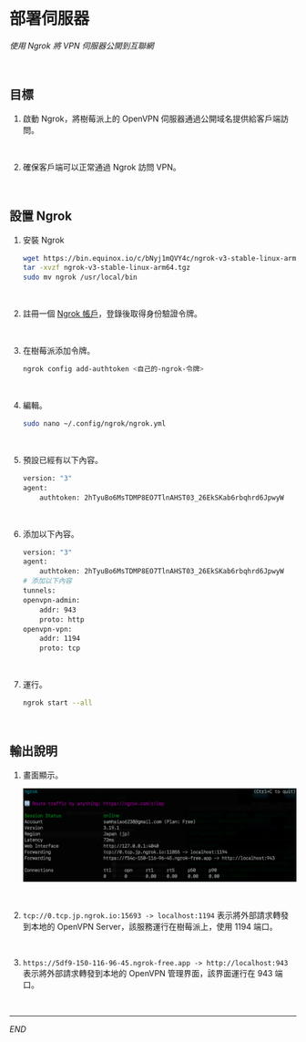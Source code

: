 # 部署伺服器 

_使用 Ngrok 將 VPN 伺服器公開到互聯網_

<br>

## 目標

1. 啟動 Ngrok，將樹莓派上的 OpenVPN 伺服器通過公開域名提供給客戶端訪問。

<br>

2. 確保客戶端可以正常通過 Ngrok 訪問 VPN。

<br>

## 設置 Ngrok

1. 安裝 Ngrok

    ```bash
    wget https://bin.equinox.io/c/bNyj1mQVY4c/ngrok-v3-stable-linux-arm64.tgz
    tar -xvzf ngrok-v3-stable-linux-arm64.tgz
    sudo mv ngrok /usr/local/bin
    ```

<br>

2. 註冊一個 [Ngrok 帳戶](https://ngrok.com/)，登錄後取得身份驗證令牌。

<br>

3. 在樹莓派添加令牌。

    ```bash
    ngrok config add-authtoken <自己的-ngrok-令牌>
    ```

<br>

4. 編輯。

    ```bash
    sudo nano ~/.config/ngrok/ngrok.yml
    ```

<br>

5. 預設已經有以下內容。

    ```bash
    version: "3"
    agent:
        authtoken: 2hTyuBo6MsTDMP8EO7TlnAHST03_26EkSKab6rbqhrd6JpwyW
    ```

<br>

6. 添加以下內容。

    ```bash
    version: "3"
    agent:
        authtoken: 2hTyuBo6MsTDMP8EO7TlnAHST03_26EkSKab6rbqhrd6JpwyW
    # 添加以下內容
    tunnels:
    openvpn-admin:
        addr: 943
        proto: http
    openvpn-vpn:
        addr: 1194
        proto: tcp
    ```

<br>

7. 運行。

    ```bash
    ngrok start --all
    ```

<br>

## 輸出說明

1. 畫面顯示。

    ![](images/img_14.png)

<br>

2. `tcp://0.tcp.jp.ngrok.io:15693 -> localhost:1194` 表示將外部請求轉發到本地的 OpenVPN Server，該服務運行在樹莓派上，使用 1194 端口。

<br>

3. `https://5df9-150-116-96-45.ngrok-free.app -> http://localhost:943` 表示將外部請求轉發到本地的 OpenVPN 管理界面，該界面運行在 943 端口。

<br>

___

_END_